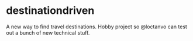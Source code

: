 # destinationdriven
A new way to find travel destinations. Hobby project so @loctanvo can test out a bunch of new technical stuff.

